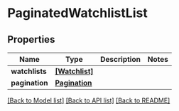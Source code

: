 # PaginatedWatchlistList


## Properties
Name | Type | Description | Notes
------------ | ------------- | ------------- | -------------
**watchlists** | [**[Watchlist]**](Watchlist.md) |  | 
**pagination** | [**Pagination**](Pagination.md) |  | 

[[Back to Model list]](../README.md#documentation-for-models) [[Back to API list]](../README.md#documentation-for-api-endpoints) [[Back to README]](../README.md)


